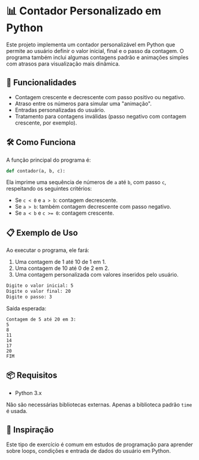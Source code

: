 
# 📊 Contador Personalizado em Python

Este projeto implementa um contador personalizável em Python que permite ao usuário definir o valor inicial, final e o passo da contagem. O programa também inclui algumas contagens padrão e animações simples com atrasos para visualização mais dinâmica.

## 🚀 Funcionalidades

- Contagem crescente e decrescente com passo positivo ou negativo.
- Atraso entre os números para simular uma "animação".
- Entradas personalizadas do usuário.
- Tratamento para contagens inválidas (passo negativo com contagem crescente, por exemplo).

## 🛠️ Como Funciona

A função principal do programa é:

```python
def contador(a, b, c):
```

Ela imprime uma sequência de números de `a` até `b`, com passo `c`, respeitando os seguintes critérios:

- Se `c < 0` e `a > b`: contagem decrescente.
- Se `a > b`: também contagem decrescente com passo negativo.
- Se `a < b` e `c >= 0`: contagem crescente.

## 📋 Exemplo de Uso

Ao executar o programa, ele fará:

1. Uma contagem de 1 até 10 de 1 em 1.
2. Uma contagem de 10 até 0 de 2 em 2.
3. Uma contagem personalizada com valores inseridos pelo usuário.

```bash
Digite o valor inicial: 5
Digite o valor final: 20
Digite o passo: 3
```

Saída esperada:
```
Contagem de 5 até 20 em 3:
5
8
11
14
17
20
FIM
```

## 📦 Requisitos

- Python 3.x

Não são necessárias bibliotecas externas. Apenas a biblioteca padrão `time` é usada.

## 🧠 Inspiração

Este tipo de exercício é comum em estudos de programação para aprender sobre loops, condições e entrada de dados do usuário em Python.
